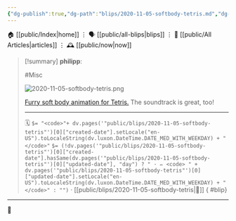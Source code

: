```yaml
---
{"dg-publish":true,"dg-path":"blips/2020-11-05-softbody-tetris.md","dg-permalink":"2020/11/05/softbody-tetris/","permalink":"/2020/11/05/softbody-tetris/","title":"philipp @ 2020-11-05"}
---
```



<div class="transclusion internal-embed is-loaded"><div class="markdown-embed">




🏠 [[public/Index\|home]]  ⋮ 🗣️ [[public/all-blips\|blips]] ⋮  📝 [[public/All Articles\|articles]]  ⋮ 🕰️ [[public/now\|now]]


</div></div>


> [!summary] **philipp**:
>
> #Misc
>
> ![2020-11-05-softbody-tetris.png](/img/user/attachments/2020-11-05-softbody-tetris.png)
>
> [Furry soft body animation for Tetris.](https://www.youtube.com/watch?v=RfNlhw8FK74&feature=emb_title) The soundtrack is great, too!
> - - -
>
> 🗓️ `$= "<code>"+ dv.pages('"public/blips/2020-11-05-softbody-tetris"')[0]["created-date"].setLocale("en-US").toLocaleString(dv.luxon.DateTime.DATE_MED_WITH_WEEKDAY) + "</code>"` `$= (!dv.pages('"public/blips/2020-11-05-softbody-tetris"')[0]["created-date"].hasSame(dv.pages('"public/blips/2020-11-05-softbody-tetris"')[0]["updated-date"], "day") ? " · ✏️ <code> " + dv.pages('"public/blips/2020-11-05-softbody-tetris"')[0]["updated-date"].setLocale("en-US").toLocaleString(dv.luxon.DateTime.DATE_MED_WITH_WEEKDAY) + "</code>" : "")`  · [[public/blips/2020-11-05-softbody-tetris\|🔗]]
{ #blip}


- - -

 👾
